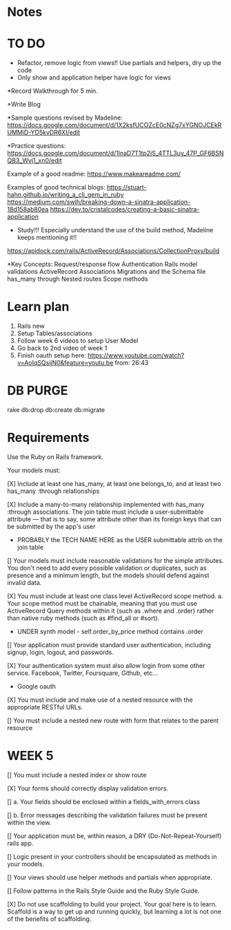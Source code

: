 # Notes

# TO DO

* Refactor, remove logic from views!! Use partials and helpers, dry up the code
* Only show and application helper have logic for views

*Record Walkthrough for 5 min.

*Write Blog

*Sample questions revised by Madeline: https://docs.google.com/document/d/1X2ksfUCOZcE0cNZg7xYGNOJCEkRUMMiD-YD5kvDR6XI/edit

*Practice questions:
https://docs.google.com/document/d/1lnaD7T1tp2jS_4TTL3uy_47P_GF6BSNQB3_Wvj1_xn0/edit 

Example of a good readme: https://www.makeareadme.com/

Examples of good technical blogs:
https://stuart-hahn.github.io/writing_a_cli_gem_in_ruby
https://medium.com/swlh/breaking-down-a-sinatra-application-18d158ab80ea
https://dev.to/cristalcodes/creating-a-basic-sinatra-application


* Study!!! Especially understand the use of the build method, Madeline keeps mentioning it!!

https://apidock.com/rails/ActiveRecord/Associations/CollectionProxy/build

*Key Concepts:
Request/response flow
Authentication 
Rails model validations 
ActiveRecord Associations 
Migrations and the Schema file 
has_many through 
Nested routes 
Scope methods 


# Learn plan
1) Rails new
2) Setup Tables/associations
3) Follow week 6 videos to setup User Model
4) Go back to 2nd video of week 1 
5) Finish oauth setup here: https://www.youtube.com/watch?v=AoIqSQsijN0&feature=youtu.be from: 26:43


# DB PURGE
rake db:drop db:create db:migrate

# Requirements
Use the Ruby on Rails framework.

Your models must:

[X] Include at least one has_many, at least one belongs_to, and at least two has_many :through relationships

[X] Include a many-to-many relationship implemented with has_many :through associations. The join table must include a user-submittable attribute — that is to say, some attribute other than its foreign keys that can be submitted by the app's user
* PROBABLY the TECH NAME HERE as the USER submittable attrib on the join table

[] Your models must include reasonable validations for the simple attributes. You don't need to add every possible validation or duplicates, such as presence and a minimum length, but the models should defend against invalid data.

[X] You must include at least one class level ActiveRecord scope method. a. Your scope method must be chainable, meaning that you must use ActiveRecord Query methods within it (such as .where and .order) rather than native ruby methods (such as #find_all or #sort).
* UNDER synth model - self.order_by_price method contains .order

[] Your application must provide standard user authentication, including signup, login, logout, and passwords.

[X] Your authentication system must also allow login from some other service. Facebook, Twitter, Foursquare, Github, etc...
* Google oauth

[X] You must include and make use of a nested resource with the appropriate RESTful URLs.

[] You must include a nested new route with form that relates to the parent resource
# WEEK 5
[] You must include a nested index or show route

[X] Your forms should correctly display validation errors.

  [] a. Your fields should be enclosed within a fields_with_errors class

  [] b. Error messages describing the validation failures must be present within the view.

[] Your application must be, within reason, a DRY (Do-Not-Repeat-Yourself) rails app.

[] Logic present in your controllers should be encapsulated as methods in your models.

[] Your views should use helper methods and partials when appropriate.

[] Follow patterns in the Rails Style Guide and the Ruby Style Guide.

[X] Do not use scaffolding to build your project. Your goal here is to learn. Scaffold is a way to get up and running quickly, but learning a lot is not one of the benefits of scaffolding.